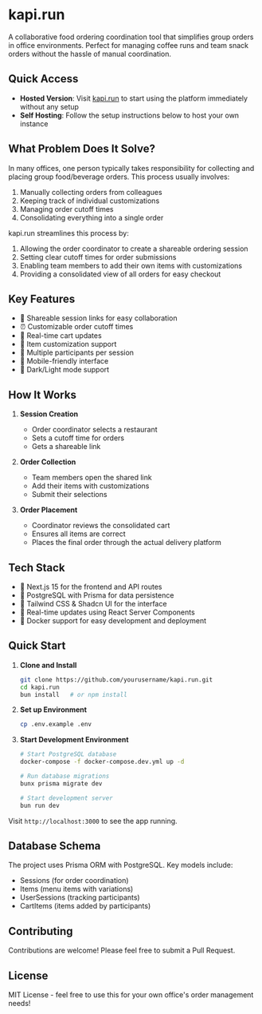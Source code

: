 # kapi.run

A collaborative food ordering coordination tool that simplifies group orders in office environments. Perfect for managing coffee runs and team snack orders without the hassle of manual coordination.

## Quick Access

- **Hosted Version**: Visit [kapi.run](https://kapi.run) to start using the platform immediately without any setup
- **Self Hosting**: Follow the setup instructions below to host your own instance

## What Problem Does It Solve?

In many offices, one person typically takes responsibility for collecting and placing group food/beverage orders. This process usually involves:

1. Manually collecting orders from colleagues
2. Keeping track of individual customizations
3. Managing order cutoff times
4. Consolidating everything into a single order

kapi.run streamlines this process by:

1. Allowing the order coordinator to create a shareable ordering session
2. Setting clear cutoff times for order submissions
3. Enabling team members to add their own items with customizations
4. Providing a consolidated view of all orders for easy checkout

## Key Features

- 🔗 Shareable session links for easy collaboration
- ⏰ Customizable order cutoff times
- 🛒 Real-time cart updates
- 🔄 Item customization support
- 👥 Multiple participants per session
- 📱 Mobile-friendly interface
- 🌙 Dark/Light mode support

## How It Works

1. **Session Creation**

   - Order coordinator selects a restaurant
   - Sets a cutoff time for orders
   - Gets a shareable link

2. **Order Collection**

   - Team members open the shared link
   - Add their items with customizations
   - Submit their selections

3. **Order Placement**
   - Coordinator reviews the consolidated cart
   - Ensures all items are correct
   - Places the final order through the actual delivery platform

## Tech Stack

- 🚀 Next.js 15 for the frontend and API routes
- 💾 PostgreSQL with Prisma for data persistence
- 🎨 Tailwind CSS & Shadcn UI for the interface
- 🔄 Real-time updates using React Server Components
- 🐳 Docker support for easy development and deployment

## Quick Start

1. **Clone and Install**

   ```bash
   git clone https://github.com/yourusername/kapi.run.git
   cd kapi.run
   bun install   # or npm install
   ```

2. **Set up Environment**

   ```bash
   cp .env.example .env
   ```

3. **Start Development Environment**

   ```bash
   # Start PostgreSQL database
   docker-compose -f docker-compose.dev.yml up -d

   # Run database migrations
   bunx prisma migrate dev

   # Start development server
   bun run dev
   ```

Visit `http://localhost:3000` to see the app running.

## Database Schema

The project uses Prisma ORM with PostgreSQL. Key models include:

- Sessions (for order coordination)
- Items (menu items with variations)
- UserSessions (tracking participants)
- CartItems (items added by participants)

## Contributing

Contributions are welcome! Please feel free to submit a Pull Request.

## License

MIT License - feel free to use this for your own office's order management needs!
